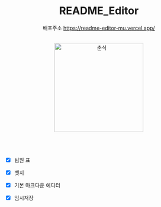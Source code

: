 <div align="center">
<br/>
<br/>
<br/>
  
# README_Editor

배포주소
https://readme-editor-mu.vercel.app/

<br/>

<img src="https://github.com/user-attachments/assets/f6114753-551b-4859-b608-559582590f04" alt="춘식" width="240" height="240"/>


<br/>
<br/>
<br/>
<br/>

</div>

- [x] 팀원 표
- [x] 뱃지
- [x] 기본 마크다운 에디터
- [x] 임시저장


<br/>
<br/>
<br/>
